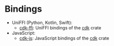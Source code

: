 # Bindings

- UniFFI (Python, Kotlin, Swift):
    * [cdk-ffi](./cdk-ffi): UniFFI bindings of the [cdk] crate
- JavaScript:
    * [cdk-js](./cdk-js): JavaScript bindings of the [cdk] crate

[cdk]: ../crates/cdk/
